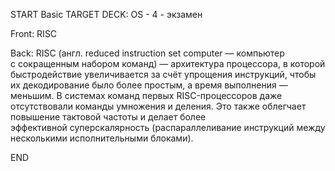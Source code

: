 START
Basic
TARGET DECK: OS - 4 - экзамен

Front: RISC

Back: RISC (англ. reduced instruction set computer — компьютер с сокращенным набором команд) — архитектура процессора, в которой быстродействие увеличивается за счёт упрощения инструкций, чтобы их декодирование было более простым, а время выполнения — меньшим. В системах команд первых RISC-процессоров даже отсутствовали команды умножения и деления. Это также облегчает повышение тактовой частоты и делает более эффективной суперскалярность (распараллеливание инструкций между несколькими исполнительными блоками).
<!--ID: 1663427618257-->
END 